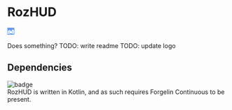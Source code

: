 # RozHUD

![very high-quality logo](src/main/resources/assets/rozhud/textures/logo.png)

Does something?
TODO: write readme
TODO: update logo

## Dependencies

![badge](https://img.shields.io/badge/required-Forgelin--Continuous-gray?style=flat-square&labelColor=red&link=https://www.curseforge.com/minecraft/mc-mods/forgelin-continuous)  
RozHUD is written in Kotlin, and as such requires Forgelin Continuous to be present.
